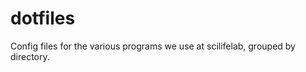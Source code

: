 dotfiles
========

Config files for the various programs we use at scilifelab, grouped by directory.

